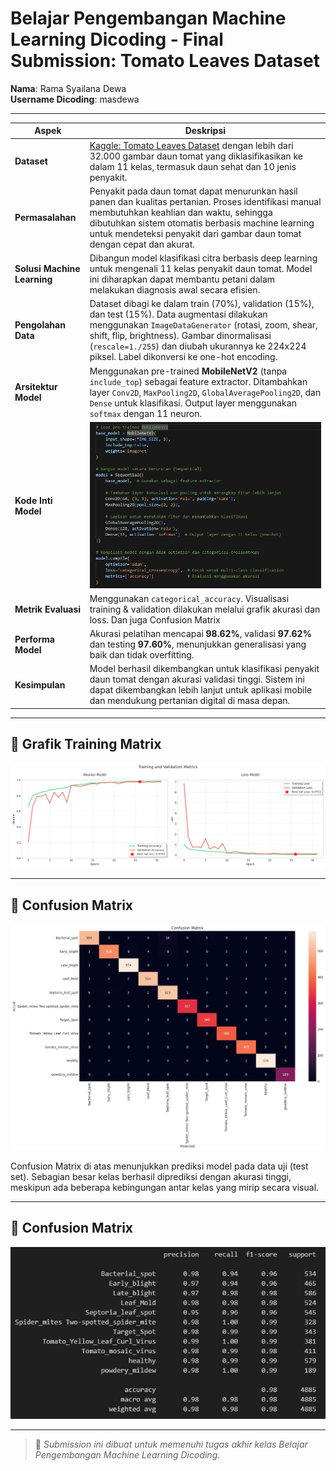 # Belajar Pengembangan Machine Learning Dicoding - Final Submission: Tomato Leaves Dataset

**Nama**: Rama Syailana Dewa  
**Username Dicoding**: masdewa  

---

| **Aspek** | **Deskripsi** |
|----------|---------------|
| **Dataset** | [Kaggle: Tomato Leaves Dataset](https://www.kaggle.com/datasets/ashishmotwani/tomato) dengan lebih dari 32.000 gambar daun tomat yang diklasifikasikan ke dalam 11 kelas, termasuk daun sehat dan 10 jenis penyakit. |
| **Permasalahan** | Penyakit pada daun tomat dapat menurunkan hasil panen dan kualitas pertanian. Proses identifikasi manual membutuhkan keahlian dan waktu, sehingga dibutuhkan sistem otomatis berbasis machine learning untuk mendeteksi penyakit dari gambar daun tomat dengan cepat dan akurat. |
| **Solusi Machine Learning** | Dibangun model klasifikasi citra berbasis deep learning untuk mengenali 11 kelas penyakit daun tomat. Model ini diharapkan dapat membantu petani dalam melakukan diagnosis awal secara efisien. |
| **Pengolahan Data** | Dataset dibagi ke dalam train (70%), validation (15%), dan test (15%). Data augmentasi dilakukan menggunakan `ImageDataGenerator` (rotasi, zoom, shear, shift, flip, brightness). Gambar dinormalisasi (`rescale=1./255`) dan diubah ukurannya ke 224x224 piksel. Label dikonversi ke one-hot encoding. |
| **Arsitektur Model** | Menggunakan pre-trained **MobileNetV2** (tanpa `include_top`) sebagai feature extractor. Ditambahkan layer `Conv2D`, `MaxPooling2D`, `GlobalAveragePooling2D`, dan `Dense` untuk klasifikasi. Output layer menggunakan `softmax` dengan 11 neuron. |
| **Kode Inti Model** | ![Kode Inti](Kode_Inti.png) |
| **Metrik Evaluasi** | Menggunakan `categorical_accuracy`. Visualisasi training & validation dilakukan melalui grafik akurasi dan loss. Dan juga Confusion Matrix|
| **Performa Model** | Akurasi pelatihan mencapai **98.62%**, validasi **97.62%** dan testing **97.60%**, menunjukkan generalisasi yang baik dan tidak overfitting. |
| **Kesimpulan** | Model berhasil dikembangkan untuk klasifikasi penyakit daun tomat dengan akurasi validasi tinggi. Sistem ini dapat dikembangkan lebih lanjut untuk aplikasi mobile dan mendukung pertanian digital di masa depan. |

---
## 🧾 Grafik Training Matrix 

![Grafik Training Matrix](Grafik.png)

---
## 🧾 Confusion Matrix

![Confusion Matrix](Confusion.png)

Confusion Matrix di atas menunjukkan prediksi model pada data uji (test set). Sebagian besar kelas berhasil diprediksi dengan akurasi tinggi, meskipun ada beberapa kebingungan antar kelas yang mirip secara visual.

---
## 🧾 Confusion Matrix

![Classification Report](Classification_report.png)

---
> 📌 *Submission ini dibuat untuk memenuhi tugas akhir kelas Belajar Pengembangan Machine Learning Dicoding.*
